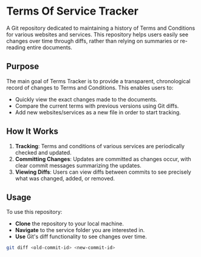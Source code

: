 # Terms Of Service Tracker

A Git repository dedicated to maintaining a history of Terms and Conditions for various websites and services. This repository helps users easily see changes over time through diffs, rather than relying on summaries or re-reading entire documents.

## Purpose
The main goal of Terms Tracker is to provide a transparent, chronological record of changes to Terms and Conditions. This enables users to:
- Quickly view the exact changes made to the documents.
- Compare the current terms with previous versions using Git diffs.
- Add new websites/services as a new file in order to start tracking.

## How It Works
1. **Tracking**: Terms and conditions of various services are periodically checked and updated.
2. **Committing Changes**: Updates are committed as changes occur, with clear commit messages summarizing the updates.
3. **Viewing Diffs**: Users can view diffs between commits to see precisely what was changed, added, or removed.

## Usage
To use this repository:
- **Clone** the repository to your local machine.
- **Navigate** to the service folder you are interested in.
- **Use** Git's diff functionality to see changes over time.

```bash
git diff <old-commit-id> <new-commit-id>
